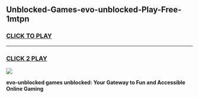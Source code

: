 
## Unblocked-Games-evo-unblocked-Play-Free-1mtpn
<h3>
<a href="https://premium76.site?title=evo-unblocked&ref=18A1">CLICK TO PLAY</a></h3>
<hr>

<h3>
<a href="https://premium76.site?title=evo-unblocked&ref=18A1">CLICK 2 PLAY</a>
  
</h3>

<a href="https://premium76.site?title=evo-unblocked&ref=18A1"><img src="https://clearcache.store/games.png"></a>


**evo-unblocked games unblocked: Your Gateway to Fun and Accessible Online Gaming**
